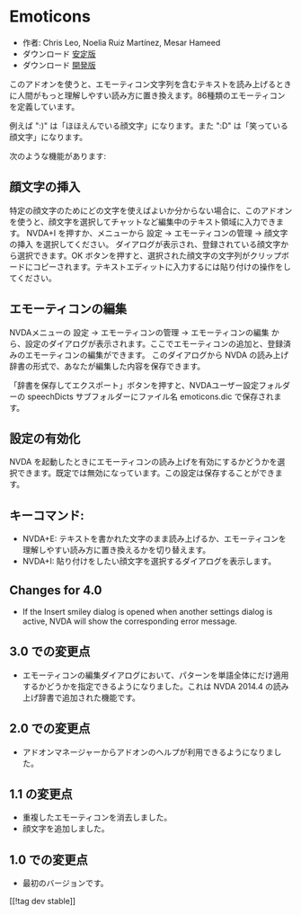# Emoticons #

* 作者: Chris Leo, Noelia Ruiz Martínez, Mesar Hameed
* ダウンロード [安定版][1]
* ダウンロード [開発版][2]

このアドオンを使うと、エモーティコン文字列を含むテキストを読み上げるときに人間がもっと理解しやすい読み方に置き換えます。86種類のエモーティコンを定義しています。

例えば ":)" は「ほほえんでいる顔文字」になります。また ":D" は「笑っている顔文字」になります。

次のような機能があります:

## 顔文字の挿入 ##

特定の顔文字のためにどの文字を使えばよいか分からない場合に、このアドオンを使うと、顔文字を選択してチャットなど編集中のテキスト領域に入力できます。
NVDA+I を押すか、メニューから 設定 → エモーティコンの管理 → 顔文字の挿入 を選択してください。
ダイアログが表示され、登録されている顔文字から選択できます。OK ボタンを押すと、選択された顔文字の文字列がクリップボードにコピーされます。テキストエディットに入力するには貼り付けの操作をしてください。


## エモーティコンの編集 ##

NVDAメニューの 設定 → エモーティコンの管理 → エモーティコンの編集 から、設定のダイアログが表示されます。ここでエモーティコンの追加と、登録済みのエモーティコンの編集ができます。
このダイアログから NVDA の読み上げ辞書の形式で、あなたが編集した内容を保存できます。

「辞書を保存してエクスポート」ボタンを押すと、NVDAユーザー設定フォルダーの speechDicts サブフォルダーにファイル名
emoticons.dic で保存されます。


## 設定の有効化 ##

NVDA を起動したときにエモーティコンの読み上げを有効にするかどうかを選択できます。既定では無効になっています。この設定は保存することができます。

## キーコマンド: ##

*	NVDA+E: テキストを書かれた文字のまま読み上げるか、エモーティコンを理解しやすい読み方に置き換えるかを切り替えます。
*	NVDA+I: 貼り付けをしたい顔文字を選択するダイアログを表示します。


## Changes for 4.0 ##

* If the Insert smiley dialog is opened when another settings dialog is
  active, NVDA will show the corresponding error message.


## 3.0 での変更点 ##

* エモーティコンの編集ダイアログにおいて、パターンを単語全体にだけ適用するかどうかを指定できるようになりました。これは NVDA 2014.4
  の読み上げ辞書で追加された機能です。


## 2.0 での変更点 ##

* アドオンマネージャーからアドオンのヘルプが利用できるようになりました。


## 1.1 の変更点 ##

* 重複したエモーティコンを消去しました。
* 顔文字を追加しました。

## 1.0 での変更点 ##

* 最初のバージョンです。

[[!tag dev stable]]

[1]: http://addons.nvda-project.org/files/get.php?file=emo

[2]: http://addons.nvda-project.org/files/get.php?file=emo-dev
